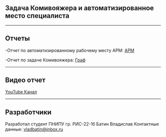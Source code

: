 
Задача Комивояжера и автоматизированное место специалиста
--
___
Отчеты
--
-Отчет по автоматизированному рабочему месту АРМ:
[АРМ](https://github.com/islvld/CW/blob/main/ReportsARM/ARM.MD.md)

-Отчет по задаче Комивояжера:
[Граф](https://github.com/islvld/ARM/blob/main/ReportsTSP/Graph%20(1).MD.md)

___
Видео отчет
--
 [YouTube Канал]([https://www.youtube.com/channel/UCTDuPKJOoLRNK65pyVrVB6A](https://github.com/islvld/CW/blob/main/ReportsTSP/TSP.MD.md))

___
Разработчики
--
Разработал студент ПНИПУ гр. РИС-22-1б Батин Владислав
Контактные данные: vladbatin@inbox.ru
